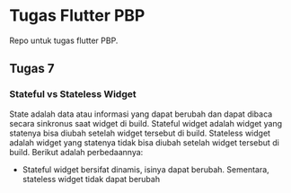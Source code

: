 # Tugas Flutter PBP

Repo untuk tugas flutter PBP.

## Tugas 7

### Stateful vs Stateless Widget
State adalah data atau informasi yang dapat berubah dan dapat dibaca secara sinkronus saat widget di build.
Stateful widget adalah widget yang statenya bisa diubah setelah widget tersebut di build.
Stateless widget adalah widget yang statenya tidak bisa diubah setelah widget tersebut di build.
Berikut adalah perbedaannya:
- Stateful widget bersifat dinamis, isinya dapat berubah. Sementara, stateless widget tidak dapat berubah



